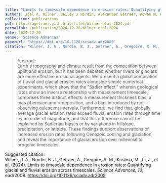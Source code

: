 ```yaml
---
title: "Limits to timescale dependence in erosion rates: Quantifying glacial and fluvial erosion across timescales"
authors: Joel A. Wilner, Bailey J Nordin, Alexander Getraer, Rowan M. Gregoire, Mansa Krishna, Jiawen Li, Derek J. Pickell, Emma R. Rogers, Kalin T. McDannell, Marisa C. Palucis, and C. Brenhin Keller
collection: publications
pdf: http://agetraer.github.io/files/Wilner-etal-2024.pdf
permalink: /publication/2024-12-20-Wilner-etal-2024
date: 2024-12-20
venue: 'Science Advances'
paperurl: 'https://doi.org/10.1126/sciadv.adr2009'
citation: 'Wilner, J. A., Nordin, B. J., Getraer, A., Gregoire, R. M., Krishna, M., Li, J., et al. (2024). Limits to timescale dependence in erosion rates: Quantifying glacial and fluvial erosion across timescales. <i>Science Advances, 10</i>, eadr2009. https://doi.org/10.1126/sciadv.adr2009'
---
```


>Abstract: <br/>Earth&apos;s topography and climate result from the competition between uplift and erosion, but it has been debated whether rivers or glaciers are more effective erosional agents. We present a global compilation of fluvial and glacial erosion rates alongside simple numerical experiments, which show that the &quot;Sadler effect,&quot; wherein geological rates show an inverse relationship with measurement timescale, comprises three distinct effects: a measurement thickness bias, a bias of erosion and redeposition, and a bias introduced by not observing quiescent intervals. Furthermore, we find that, globally, average glacial erosion rates exceed fluvial erosion rates through time by an order of magnitude, and that this difference cannot be explained by Sadlerian biases or by variations in hillslope, precipitation, or latitude. These findings support observations of increased erosion rates following Cenozoic cooling and glaciation, and reveal the importance of glacial erosion over millennial to orogenic timescales.

 Suggested citation: <br/>Wilner, J. A., Nordin, B. J., Getraer, A., Gregoire, R. M., Krishna, M., Li, J., et al. (2024). Limits to timescale dependence in erosion rates: Quantifying glacial and fluvial erosion across timescales. <i>Science Advances, 10</i>, eadr2009. https://doi.org/10.1126/sciadv.adr2009